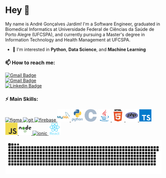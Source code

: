 <h1>Hey 👋</h1>

My name is André Gonçalves Jardim! I'm a Software Engineer, graduated in Biomedical Informatics at Universidade Federal de Ciências da Saúde de Porto Alegre (UFCSPA), and currently pursuing a Master's degree in Information Technology and Health Management at UFCSPA.

- 🔭 I'm interested in **Python**, **Data Science**, and **Machine Learning**

<h3 align="left">📫 How to reach me:</h3>

[![Gmail Badge](https://img.shields.io/badge/-andre.goncalves.jardim@gmail.com%20-c14438?style=flat-square&logo=Gmail&logoColor=white&link=mailto:andre.goncalves.jardim@gmail.com)](mailto:andre.goncalves.jardim@gmail.com)  
[![Gmail Badge](https://img.shields.io/badge/-andrej@ufcspa.edu.br%20-c14438?style=flat-square&logo=Gmail&logoColor=white&link=mailto:andrej@ufcspa.edu.br)](mailto:andrej@ufcspa.edu.br)  
[![Linkedin Badge](https://img.shields.io/badge/André_Jardim-0077B5?style=flat-square&logo=linkedin&logoColor=white)](https://www.linkedin.com/in/andr%C3%A9-gon%C3%A7alves-jardim-0b6517215/)

<h3 align="left">⚡ Main Skills:</h3>
<p align="left"> 

  <!-- Figma -->
  <a href="https://www.figma.com/" target="_blank"> 
    <img src="https://www.vectorlogo.zone/logos/figma/figma-icon.svg" alt="figma" width="40" height="40"/>
  </a> 
  <!-- Git -->
  <a href="https://git-scm.com/" target="_blank"> 
    <img src="https://www.vectorlogo.zone/logos/git-scm/git-scm-icon.svg" alt="git" width="40" height="40"/> 
  </a> 
  <!-- Firebase -->
  <a href="https://firebase.google.com/" target="_blank"> 
    <img src="https://www.vectorlogo.zone/logos/firebase/firebase-icon.svg" alt="firebase" width="40" height="40"/> 
  </a> 
  <!-- MySQL -->
  <a href="https://www.mysql.com/" target="_blank"> 
    <img src="https://raw.githubusercontent.com/devicons/devicon/master/icons/mysql/mysql-original-wordmark.svg" alt="mysql" width="40" height="40"/> 
  </a>
  <!-- Python -->
  <a>
    <img src="https://raw.githubusercontent.com/devicons/devicon/master/icons/python/python-original-wordmark.svg" alt="python" width="40"/>
  </a>
  <!-- C -->
  <a>
    <img src="https://raw.githubusercontent.com/devicons/devicon/master/icons/c/c-original.svg" alt="c" width="40" height="40"/>
  </a>
  <!-- Java -->
  <a href="https://www.java.com" target="_blank"> 
    <img src="https://raw.githubusercontent.com/devicons/devicon/master/icons/java/java-original.svg" alt="java" width="40" height="40"/> 
  </a>
  <!-- HTML 5 -->
  <a href="https://www.w3.org/html/" target="_blank"> 
    <img src="https://raw.githubusercontent.com/devicons/devicon/master/icons/html5/html5-original-wordmark.svg" alt="html5" width="40" height="40"/> 
  </a> 
  <!-- PHP -->
  <a href="https://www.php.net" target="_blank"> 
    <img src="https://raw.githubusercontent.com/devicons/devicon/master/icons/php/php-original.svg" alt="php" width="40" height="40"/> 
  </a> 
  <!-- TypeScript -->
  <a href="https://www.typescriptlang.org/" target="_blank"> 
    <img src="https://raw.githubusercontent.com/devicons/devicon/master/icons/typescript/typescript-original.svg" alt="typescript" width="40" height="40"/> 
  </a> 
  <!-- JavaScript -->
  <a href="https://developer.mozilla.org/en-US/docs/Web/JavaScript" target="_blank"> 
    <img src="https://raw.githubusercontent.com/devicons/devicon/master/icons/javascript/javascript-original.svg" alt="javascript" width="40" height="40"/> 
  </a> 
  <!-- Node.js -->
  <a href="https://nodejs.org" target="_blank"> 
    <img src="https://raw.githubusercontent.com/devicons/devicon/master/icons/nodejs/nodejs-original-wordmark.svg" alt="nodejs" width="40" height="40"/> 
  </a> 
  <!-- Ionic -->
  <a href="https://ionicframework.com" target="_blank"> 
    <img src="https://upload.wikimedia.org/wikipedia/commons/d/d1/Ionic_Logo.svg" alt="ionic" width="40" height="40"/> 
  </a> 
  <!-- React -->
  <a href="https://reactjs.org/" target="_blank"> 
    <img src="https://raw.githubusercontent.com/devicons/devicon/master/icons/react/react-original-wordmark.svg" alt="react" width="40" height="40"/> 
  </a> 
</p>

![Snake animation](https://github.com/meuplow/meuplow/blob/output/github-contribution-grid-snake.svg)
